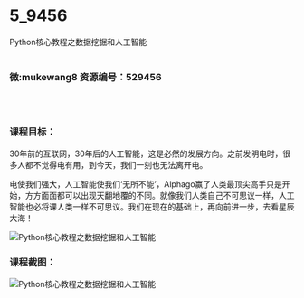 # 5_9456
Python核心教程之数据挖掘和人工智能
<br/></br>
<h3>微:mukewang8 资源编号：529456</h3>
<br/></br>
<h3>课程目标：</h3>
<p>30年前的互联网，30年后的人工智能，这是必然的发展方向。之前发明电时，很多人都不觉得电有用，到今天，我们一刻也无法离开电。</p>
<p>电使我们强大，人工智能使我们‘无所不能’，Alphago赢了人类最顶尖高手只是开始，方方面面都可以出现天翻地覆的不同。就像我们人类自己不可思议一样，人工智能也必将课人类一样不可思议。我们在现在的基础上，再向前进一步，去看星辰大海！</p>
<p><img src="https://www.ko996.com/wp-content/uploads/img/2019/12/356-69-300x188.jpg" alt="Python核心教程之数据挖掘和人工智能"></p>
<h3>课程截图：</h3>
<p><img src="https://www.ko996.com/wp-content/uploads/img/2019/12/11111-75.jpg" alt="Python核心教程之数据挖掘和人工智能"></p>
<p>&nbsp;</p>
